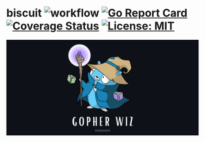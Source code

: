 # biscuit ![workflow](https://github.com/ssengalanto/biscuit/actions/workflows/development.yaml/badge.svg) [![Go Report Card](https://goreportcard.com/badge/github.com/ssengalanto/biscuit)](https://goreportcard.com/report/github.com/ssengalanto/biscuit) [![Coverage Status](https://coveralls.io/repos/github/ssengalanto/biscuit/badge.svg?branch=main)](https://coveralls.io/github/ssengalanto/biscuit?branch=main) [![License: MIT](https://img.shields.io/badge/License-MIT-yellow.svg)](https://opensource.org/licenses/MIT)
![Gopher Wiz](./assets/ssengalanto-gopher-wiz.png)
